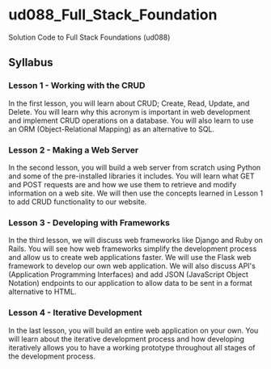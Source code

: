 # ud088_Full_Stack_Foundation
Solution Code to Full Stack Foundations (ud088)

## Syllabus

### Lesson 1 - Working with the CRUD

In the first lesson, you will learn about CRUD; Create, Read, Update, and Delete. You will learn why this acronym is important in web development and implement CRUD operations on a database. You will also learn to use an ORM (Object-Relational Mapping) as an alternative to SQL.

### Lesson 2 - Making a Web Server

In the second lesson, you will build a web server from scratch using Python and some of the pre-installed libraries it includes. You will learn what GET and POST requests are and how we use them to retrieve and modify information on a web site. We will then use the concepts learned in Lesson 1 to add CRUD functionality to our website.

### Lesson 3 - Developing with Frameworks

In the third lesson, we will discuss web frameworks like Django and Ruby on Rails. You will see how web frameworks simplify the development process and allow us to create web applications faster. We will use the Flask web framework to develop our own web application. We will also discuss API's (Application Programming Interfaces) and add JSON (JavaScript Object Notation) endpoints to our application to allow data to be sent in a format alternative to HTML.

### Lesson 4 - Iterative Development

In the last lesson, you will build an entire web application on your own. You will learn about the iterative development process and how developing iteratively allows you to have a working prototype throughout all stages of the development process.
